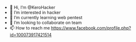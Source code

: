 - 👋 Hi, I’m @KeroHacker
- 👀 I’m interested in hacker
- 🌱 I’m currently learning web pentest
- 💞️ I’m looking to collaborate on team
- 📫 How to reach me https://www.facebook.com/profile.php?id=100073917421514

<!---
KeroHacker/KeroHacker is a ✨ special ✨ repository because its `README.md` (this file) appears on your GitHub profile.
You can click the Preview link to take a look at your changes.
--->
